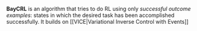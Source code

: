**BayCRL** is an algorithm that tries to do RL using only _successful outcome examples_: states in which the desired task has been accomplished successfully. It builds on [[VICE|Variational Inverse Control with Events]]